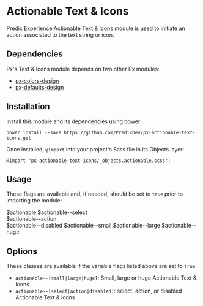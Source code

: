 # Actionable Text &#38; Icons

Predix Experience Actionable Text &#38; Icons module is used to initiate an action associated to the text string or icon.


## Dependencies

Px's Text &#38; Icons module depends on two other Px modules:

* [px-colors-design](https://github.com/PredixDev/px-colors-design)
* [px-defaults-design](https://github.com/PredixDev/px-defaults-design)


## Installation

Install this module and its dependencies using bower:

    bower install --save https://github.com/PredixDev/px-actionable-text-icons.git

Once installed, `@import` into your project's Sass file in its Objects layer:

    @import "px-actionable-text-icons/_objects.actionable.scss";

## Usage

These flags are available and, if needed, should be set to `true` prior to importing the module:

  $actionable 
  $actionable--select  
  $actionable--action  
  $actionable--disabled 
  $actionable--small 
  $actionable--large 
  $actionable--huge 

## Options

These classes are available if the variable flags listed above are set to `true`:

* `actionable--[small|large|huge]`: Small, large or huge Actionable Text &#38; Icons
* `actionable--[select|action|disabled]`: select, action, or disabled Actionable Text &#38; Icons
